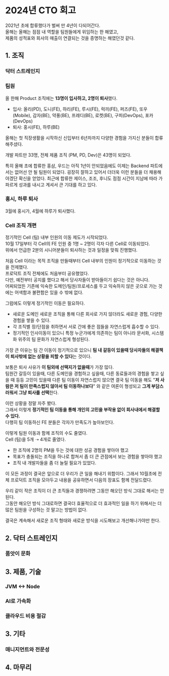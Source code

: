 # 2024년 CTO 회고

2021년 초에 합류했다가 벌써 만 4년이 다되어간다.  
올해는 
올해는 점점 내 역할을 팀원들에게 위임하는 한 해였고,  
제품의 성적표와 회사의 매출이 연결되는 것을 증명하는 해였던것 같다.

## 1. 조직

### 닥터 스트레인지

### 팀원

올 한해 Product 조직에는 **13명이 입사하고, 2명이 퇴사**했다.

* 입사: 올리(PD), 도니(FE), 하리(FE), 루시(FE), 럭끼(FE), 퍼즈(FE), 또우(Mobile), 감자(BE), 약풍(BE), 프레디(BE), 로켓(BE), 구피(DevOps), 포카(DevOps)
* 퇴사: 홍시(FE), 하루(BE)

올해는 첫 직장생활을 시작하신 신입부터 6년차까지 다양한 경험을 가지신 분들이 합류해주셨다.  

개발 파트만 33명, 전체 제품 조직 (PM, PD, Dev)은 43명이 되었다.  

특히 올해 초에 합류한 홍삼, 우드는 아직 1년이 안되었음에도 이제는 Backend 파트에서는 없어선 안 될 팀원이 되었다.
굉장히 잘하고 있어서 더더욱 이런 분들을 더 채용해야겠단 확신을 얻었다.
최근에 합류한 제이스, 조조, 후니도 점점 시간이 지남에 따라 가파르게 성과를 내시고 계셔서 큰 기대를 하고 있다.

### 홍시, 하루 퇴사

3월에 홍시가, 4월에 하루가 퇴사했다.

### Cell 조직 개편

정기적인 Cell (팀) 내부 인원의 이동 제도가 시작되었다.  
10월 17일부터 각 Cell의 FE 인원 중 1명 ~ 2명이 각자 다른 Cell로 이동되었다.  
위에서 언급한 2분의 시니어분들이 퇴사하는 것과 일정을 맞춰 진행했다.  
  
처음 Cell 이라는 목적 조직을 만들때부터 Cell 내부의 인원이 정기적으로 이동하는 것을 전제했다.  
프로덕트 조직 전체에도 처음부터 공유했었다.  
다만, 예전부터 공지를 했다고 해서 당사자들이 받아들이기 쉽다는 것은 아니다.  
어찌되었든 기존에 익숙한 도메인/팀원/프로세스를 두고 익숙하지 않은 곳으로 가는 것에는 어색함과 불편함은 있을 수 밖에 없다.  
  
그럼에도 이렇게 정기적인 이동은 필요하다.

*   새로운 도메인 새로운 조직을 통해 다른 회사로 가지 않더라도 새로운 경험, 다양한 경험을 쌓을 수 있다.
*   각 조직별 장/단점을 취하면서 서로 간에 좋은 점들을 자연스럽게 흡수할 수 있다.
*   정기적인 인사이동이 있으니 특정 누군가에게 의존하는 팀이 아니라 문서화, 시스템화 위주의 팀 문화가 자연스럽게 형성된다.

가장 큰 이유는 팀 간 이동이 정기적으로 있으니 **팀 내 갈등이 있을때 당사자들의 해결책이 퇴사밖에 없는 상황을 피할 수 있다**는 것이다.

보통은 퇴사 사유가 **이 팀외에 선택지가 없을때**가 가장 많다.  
팀원간 갈등이 있을때, 다른 도메인을 경험하고 싶을때, 다른 동료들과의 경험을 쌓고 싶을 때 등등 고민이 있을때 다른 팀 이동이 자연스럽지 않으면 결국 팀 이동을 해도 "**저 사람은 저 팀이 만족스럽지 않아서 팀 이동하나보다**" 와 같은 여론이 형성되고 **그게 부담스러워서 그냥 퇴사를 선택**한다.  
  
이런 상황을 정말 자주 봤다.  
그래서 이렇게 **정기적인 팀 이동을 통해 개인의 고민을 부작용 없이 회사내에서 해결할 수 있다.**  
다행히 팀 이동하신 FE 분들은 각자가 만족도가 높아보인다.  
  
이렇게 팀원 이동과 함께 조직의 수도 줄였다.  
Cell (팀)을 5개 ➝ 4개로 줄였다.  
  
*   한 조직에 2명의 PM을 두는 것에 대한 성공 경험을 쌓아야 했고
*   목표가 충돌되는 조직을 하나로 합쳐서 좀 더 큰 관점에서 보는 경험을 쌓아야 했고
*   조직 내 개발자들을 좀 더 늘릴 필요가 있었다.
  
이 모든 과정이 결국은 앞으로 더 우리가 큰 일을 해내기 위함이다.
그래서 10월초에 전체 프로덕트 조직을 모아두고 내용을 공유하면서 다음의 장표도 함께 전달드렸다.
  
우리 같이 작은 조직이 더 큰 조직들과 경쟁하려면 그동안 해오던 방식 그대로 해서는 안된다.  
그동안 해오던 방식 그대로하면 결국더 효율적으로 더 효과적인 일을 하기 위해서는 더 많은 팀원을 구성하는 것 말고는 방법이 없다.
  
결국은 계속해서 새로운 조직 형태와 새로운 방식을 시도해보고 개선해나가야만 한다.  
  


## 2. 닥터 스트레인지

### 품앗이 문화

## 3. 제품, 기술

### JVM <-> Node

### AI로 가속화

### 클라우드 비용 절감

## 3. 기타

### 매니지먼트와 전문성

## 4. 마무리


